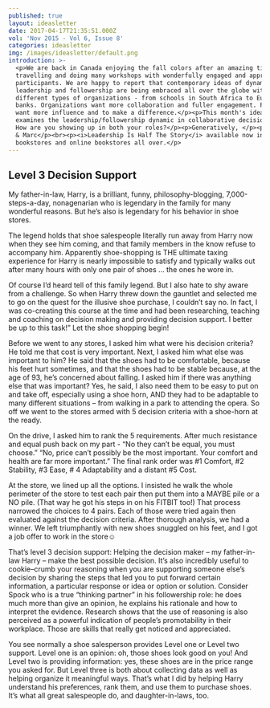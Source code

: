 ```yaml
---
published: true
layout: ideasletter
date: 2017-04-17T21:35:51.000Z
vol: 'Nov 2015 - Vol 6, Issue 8'
categories: ideasletter
img: /images/ideasletter/default.png
introduction: >-
  <p>We are back in Canada enjoying the fall colors after an amazing time
  travelling and doing many workshops with wonderfully engaged and appreciative
  participants. We are happy to report that contemporary ideas of dynamic
  leadership and followership are being embraced all over the globe with all
  different types of organizations - from schools in South Africa to European
  banks. Organizations want more collaboration and fuller engagement. People
  want more influence and to make a difference.</p><p>This month's ideasletter
  examines the leadership/followership dynamic in collaborative decision making.
  How are you showing up in both your roles?</p><p>Generatively, </p><p>Samantha
  & Marc</p><br><p><i>Leadership Is Half The Story</i> available now in
  bookstores and online bookstores all over.</p>
---
```

## Level 3 Decision Support

My father-in-law, Harry, is a brilliant, funny, philosophy-blogging, 7,000-steps-a-day, nonagenarian who is legendary in the family for many wonderful reasons. But he’s also is legendary for his behavior in shoe stores. 

The legend holds that shoe salespeople literally run away from Harry now when they see him coming, and that family members in the know refuse to accompany him. Apparently shoe-shopping is THE ultimate taxing experience for Harry is nearly impossible to satisfy and typically walks out after many hours with only one pair of shoes … the ones he wore in. 

Of course I’d heard tell of this family legend. But I also hate to shy aware from a challenge. So when Harry threw down the gauntlet and selected me to go on the quest for the illusive shoe purchase, I couldn’t say no. In fact, I was co-creating this course at the time and had been researching, teaching and coaching on decision making and providing decision support. I better be up to this task!” Let the shoe shopping begin!
    
Before we went to any stores, I asked him what were his decision criteria? He told me that cost is very important. Next, I asked him what else was important to him? He said that the shoes had to be comfortable, because his feet hurt sometimes, and that the shoes had to be stable because, at the age of 93, he’s concerned about falling. I asked him if there was anything else that was important? Yes, he said, I also need them to be easy to put on and take off, especially using a shoe horn, AND they had to be adaptable to many different situations – from walking in a park to attending the opera. So off we went to the stores armed with 5 decision criteria with a shoe-horn at the ready.

On the drive, I asked him to rank the 5 requirements. After much resistance and equal push back on my part - “No they can’t be equal, you must choose.” “No, price can’t possibly be the most important.  Your comfort and health are far more important.” The final rank order was #1 Comfort, #2 Stability, #3 Ease, # 4 Adaptability and a distant #5 Cost. 

At the store, we lined up all the options. I insisted he walk the whole perimeter of the store to test each pair then put them into a MAYBE pile or a NO pile. (That way he got his steps in on his FITBIT too!) That process narrowed the choices to 4 pairs. Each of those were tried again then evaluated against the decision criteria. After thorough analysis, we had a winner. We left triumphantly with new shoes snuggled on his feet, and I got a job offer to work in the store☺

That’s level 3 decision support: Helping the decision maker – my father-in-law Harry – make the best possible decision. It’s also incredibly useful to cookie–crumb your reasoning when you are supporting someone else’s decision by sharing the steps that led you to put forward certain information, a particular response or idea or option or solution. Consider Spock who is a true “thinking partner” in his followership role: he does much more than give an opinion, he explains his rationale and how to interpret the evidence. Research shows that the use of reasoning is also perceived as a powerful indication of people’s promotability in their workplace. Those are skills that really get noticed and appreciated. 

You see normally a shoe salesperson provides Level one or Level two support. Level one is an opinion: oh, those shoes look good on you! And Level two is providing information: yes, these shoes are in the price range you asked for. But Level three is both about collecting data as well as helping organize it meaningful ways. That’s what I did by helping Harry understand his preferences, rank them, and use them to purchase shoes. It’s what all great salespeople do, and daughter-in-laws, too.

